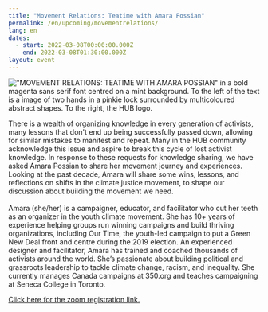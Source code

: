 ```yaml
---
title: "Movement Relations: Teatime with Amara Possian"
permalink: /en/upcoming/movementrelations/
lang: en
dates:
  - start: 2022-03-08T00:00:00.000Z
    end: 2022-03-08T01:30:00.000Z
layout: event
---
```

!["MOVEMENT RELATIONS: TEATIME WITH AMARA POSSIAN" in a bold magenta sans serif font centred on a mint background. To the left of the text is a image of two hands in a pinkie lock surrounded by multicoloured abstract shapes. To the right, the HUB logo.](/media/tea_time_with_amara_possian_zoom_banner_600_200_px_.png "Movement Relations: Teatime with Amara Possian")

There is a wealth of organizing knowledge in every generation of activists, many lessons that don't end up being successfully passed down, allowing for similar mistakes to manifest and repeat. Many in the HUB community acknowledge this issue and aspire to break this cycle of lost activist knowledge. In response to these requests for knowledge sharing, we have asked Amara Possian to share her movement journey and experiences. Looking at the past decade, Amara will share some wins, lessons, and reflections on shifts in the climate justice movement, to shape our discussion about building the movement we need.\
\
Amara (she/her) is a campaigner, educator, and facilitator who cut her teeth as an organizer in the youth climate movement. She has 10+ years of experience helping groups run winning campaigns and build thriving organizations, including Our Time, the youth-led campaign to put a Green New Deal front and centre during the 2019 election. An experienced designer and facilitator, Amara has trained and coached thousands of activists around the world. She’s passionate about building political and grassroots leadership to tackle climate change, racism, and inequality. She currently manages Canada campaigns at 350.org and teaches campaigning at Seneca College in Toronto.


[Click here for the zoom registration link.](https://us02web.zoom.us/meeting/register/tZIqd-quqT8sHtFvQaHTlOCz5JI2ip6Krz-Z)